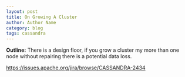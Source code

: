 ```yaml
---
layout: post
title: On Growing A Cluster
author: Author Name
category: blog
tags: cassandra
---
```


**Outline:** There is a design floor, if you grow a cluster my more than one node without repairing there is a potential data loss. 

https://issues.apache.org/jira/browse/CASSANDRA-2434

